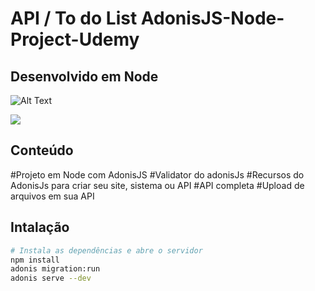 # API  /   To do List AdonisJS-Node-Project-Udemy
## Desenvolvido em Node

![Alt Text](https://media.giphy.com/media/d3cIxiUbUf62TV5CZm/giphy.gif)

![](name-of-giphy.gif)

## Conteúdo

#Projeto em Node com AdonisJS
#Validator do adonisJs
#Recursos do AdonisJs para criar seu site, sistema ou API
#API completa
#Upload de arquivos em sua API

## Intalação

``` bash
# Instala as dependências e abre o servidor
npm install
adonis migration:run
adonis serve --dev

